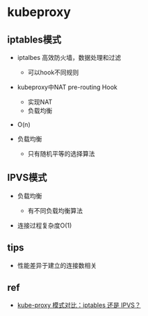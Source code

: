 # kubeproxy

## iptables模式

+ iptalbes 高效防火墙，数据处理和过滤
    + 可以hook不同规则

+ kubeproxy中NAT pre-routing Hook
    + 实现NAT    
    + 负载均衡

+ O(n)

+ 负载均衡
    + 只有随机平等的选择算法

## IPVS模式

+ 负载均衡
    + 有不同负载均衡算法

+ 连接过程复杂度O(1)


## tips

+ 性能差异于建立的连接数相关

## ref

+ [kube-proxy 模式对比：iptables 还是 IPVS？](https://blog.fleeto.us/post/iptables-or-ipvs/)